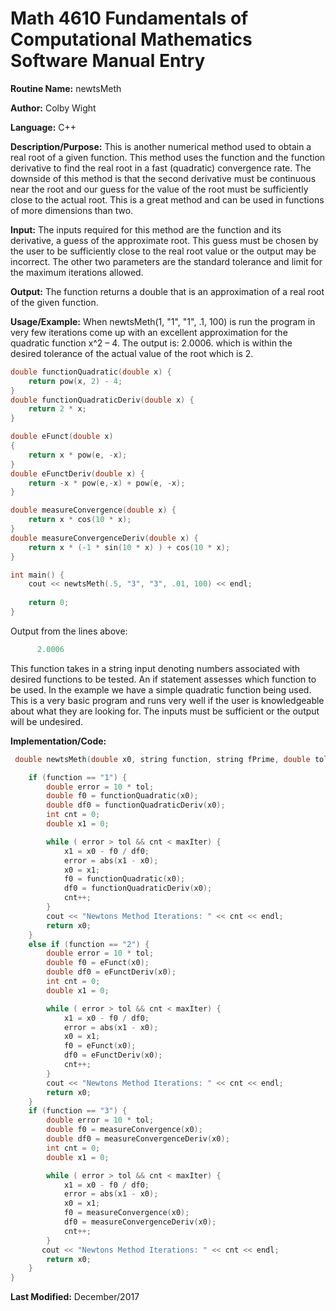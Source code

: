 # Math 4610 Fundamentals of Computational Mathematics Software Manual Entry

**Routine Name:**  newtsMeth

**Author:** Colby Wight

**Language:** C++

**Description/Purpose:**  This is another numerical method used to obtain a real root of a given function. This method uses the function and the function derivative to find the real root in a fast (quadratic) convergence rate.  The downside of this method is that the second derivative must be continuous near the root and our guess for the value of the root must be sufficiently close to the actual root.  This is a great method and can be used in functions of more dimensions than two. 

**Input:** The inputs required for this method are the function and its derivative, a guess of the approximate root.  This guess must be chosen by the user to be sufficiently close to the real root value or the output may be incorrect. The other two parameters are the standard tolerance and limit for the maximum iterations allowed. 

**Output:** The function returns a double that is an approximation of a real root of the given function.    

**Usage/Example:** When newtsMeth(1, "1", "1", .1, 100) is run the program in very few iterations come up with an excellent approximation for the quadratic function x^2 – 4. The output is: 2.0006. which is within the desired tolerance of the actual value of the root which is 2.

```C++
double functionQuadratic(double x) {
    return pow(x, 2) - 4;
}
double functionQuadraticDeriv(double x) {
    return 2 * x;
}

double eFunct(double x)
{
    return x * pow(e, -x);
}
double eFunctDeriv(double x) {
    return -x * pow(e,-x) + pow(e, -x);
}

double measureConvergence(double x) {
    return x * cos(10 * x);
}
double measureConvergenceDeriv(double x) {
    return x * (-1 * sin(10 * x) ) + cos(10 * x);
}

int main() {
    cout << newtsMeth(.5, "3", "3", .01, 100) << endl;
 
    return 0;
}

```

Output from the lines above:

```C++
      2.0006
 ```

This function takes in a string input denoting numbers associated with desired functions to be tested.  An if statement assesses which function to be used.  In the example we have a simple quadratic function being used. This is a very basic program and runs very well if the user is knowledgeable about what they are looking for.  The inputs must be sufficient or the output will be undesired. 


**Implementation/Code:**

```C++
 double newtsMeth(double x0, string function, string fPrime, double tol, int maxIter) {

    if (function == "1") {
        double error = 10 * tol;
        double f0 = functionQuadratic(x0);
        double df0 = functionQuadraticDeriv(x0);
        int cnt = 0;
        double x1 = 0;

        while ( error > tol && cnt < maxIter) {
            x1 = x0 - f0 / df0;
            error = abs(x1 - x0);
            x0 = x1;
            f0 = functionQuadratic(x0);
            df0 = functionQuadraticDeriv(x0);
            cnt++;
        }
        cout << "Newtons Method Iterations: " << cnt << endl;
        return x0;
    }
    else if (function == "2") {
        double error = 10 * tol;
        double f0 = eFunct(x0);
        double df0 = eFunctDeriv(x0);
        int cnt = 0;
        double x1 = 0;

        while ( error > tol && cnt < maxIter) {
            x1 = x0 - f0 / df0;
            error = abs(x1 - x0);
            x0 = x1;
            f0 = eFunct(x0);
            df0 = eFunctDeriv(x0);
            cnt++;
        }
        cout << "Newtons Method Iterations: " << cnt << endl;
        return x0;
    }
    if (function == "3") {
        double error = 10 * tol;
        double f0 = measureConvergence(x0);
        double df0 = measureConvergenceDeriv(x0);
        int cnt = 0;
        double x1 = 0;

        while ( error > tol && cnt < maxIter) {
            x1 = x0 - f0 / df0;
            error = abs(x1 - x0);
            x0 = x1;
            f0 = measureConvergence(x0);
            df0 = measureConvergenceDeriv(x0);
            cnt++;
        }
       cout << "Newtons Method Iterations: " << cnt << endl;
        return x0;
    }
}
```
**Last Modified:** December/2017

